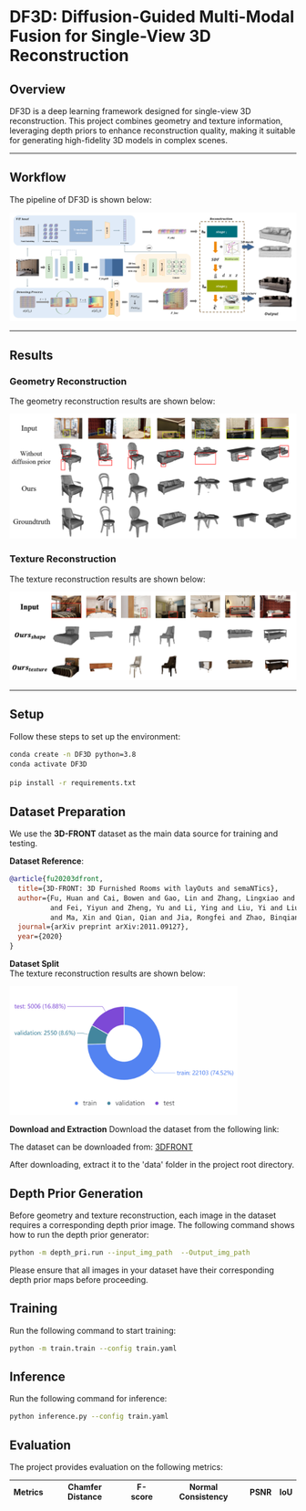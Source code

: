 # DF3D: Diffusion-Guided Multi-Modal Fusion for Single-View 3D Reconstruction

## Overview
DF3D is a deep learning framework designed for single-view 3D reconstruction. This project combines geometry and texture information, leveraging depth priors to enhance reconstruction quality, making it suitable for generating high-fidelity 3D models in complex scenes.

---

## Workflow

The pipeline of DF3D is shown below:

![Workflow](readme/ML_Visuhttps.png)

---

## Results

### Geometry Reconstruction
The geometry reconstruction results are shown below:

![Geometry Results](readme/result1.png)

### Texture Reconstruction
The texture reconstruction results are shown below:

![Texture Results](readme/result2.png)

---

## Setup

Follow these steps to set up the environment:

```bash
conda create -n DF3D python=3.8 
conda activate DF3D

pip install -r requirements.txt
```


## Dataset Preparation

We use the **3D-FRONT** dataset as the main data source for training and testing.

**Dataset Reference**:
```bibtex
@article{fu20203dfront,
  title={3D-FRONT: 3D Furnished Rooms with layOuts and semaNTics},
  author={Fu, Huan and Cai, Bowen and Gao, Lin and Zhang, Lingxiao and Li, Cao and Zeng, Qixun and Sun, Chengyue 
          and Fei, Yiyun and Zheng, Yu and Li, Ying and Liu, Yi and Liu, Peng and Ma, Lin and Weng, Le and Hu, Xiaohang
          and Ma, Xin and Qian, Qian and Jia, Rongfei and Zhao, Binqiang and Zhang, Hao},
  journal={arXiv preprint arXiv:2011.09127},
  year={2020}
}
```
**Dataset Split**  
The texture reconstruction results are shown below:

<img src="readme/datasets.png" alt="Dataset Split" width="400">


**Download and Extraction**
Download the dataset from the following link:

The dataset can be downloaded from: [3DFRONT](https://drive.google.com/file/d/1j0n4J7XBqK1np5v7sxZGKBhqMg6qTG4Y/view)

After downloading, extract it to the 'data' folder in the project root directory.

## Depth Prior Generation
Before geometry and texture reconstruction, each image in the dataset requires a corresponding depth prior image. The following command shows how to run the depth prior generator:

```bash
python -m depth_pri.run --input_img_path  --Output_img_path
```
Please ensure that all images in your dataset have their corresponding depth prior maps before proceeding.


## Training
Run the following command to start training:
```bash
python -m train.train --config train.yaml
```


## Inference
Run the following command for inference:
```bash
python inference.py --config train.yaml
```

## Evaluation

The project provides evaluation on the following metrics:

| Metrics            | Chamfer Distance | F-score | Normal Consistency | PSNR | IoU |
|--------------------|------------------|---------|---------------------|------|-----|